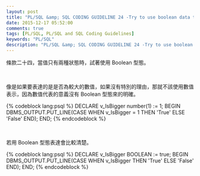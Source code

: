 ```yaml
---
layout: post
title: "PL/SQL &amp; SQL CODING GUIDELINE 24 -Try to use boolean data type for values with dual meaning"
date: 2015-12-17 05:52:00
comments: true
tags: [PL/SQL, PL/SQL and SQL Coding Guidelines]
keywords: "PL/SQL"
description: "PL/SQL &amp; SQL CODING GUIDELINE 24 -Try to use boolean data type for values with dual meaning"
---
```


條款二十四，當值只有兩種狀態時，試著使用 Boolean 型態。  

<!-- More -->

<br/>


像是如果要表達的是是否為較大的數值，如果沒有特別的理由，那就不該使用數值表示，因為數值代表的意義沒有 Boolean 型態來的明確。  

{% codeblock lang:psql %}
DECLARE 
    v_IsBigger number(1) := 1; 
BEGIN 
    DBMS_OUTPUT.PUT_LINE(CASE WHEN v_IsBigger = 1 THEN 'True' ELSE 'False' END); 
END;
{% endcodeblock %}

<br/>


若用 Boolean 型態表達會比較清楚。  

{% codeblock lang:psql %}
DECLARE 
    v_IsBigger BOOLEAN := true; 
BEGIN 
    DBMS_OUTPUT.PUT_LINE(CASE WHEN v_IsBigger THEN 'True' ELSE 'False' END); 
END;
{% endcodeblock %}
